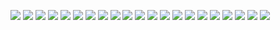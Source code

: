 ![](cc-1.png)
![](cc-2.png)
![](survey-1.png)
![](survey-2.png)
![](survey-3.png)
![](survey-4.png)
![](survey-5.png)
![](survey-6.png)
![](survey-7.png)
![](survey-8.png)
![](survey-9.png)
![](survey-10.png)
![](survey-11.png)
![](survey-12.png)
![](survey-13.png)
![](survey-14.png)
![](survey-15.png)
![](survey-16.png)
![](survey-17.png)
![](survey-18.png)
![](survey-19.png)
